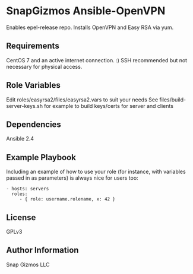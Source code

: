 SnapGizmos Ansible-OpenVPN
=========

Enables epel-release repo. Installs OpenVPN and Easy RSA via yum.

Requirements
------------

CentOS 7 and an active internet connection. :) SSH recommended but not necessary for physical access.

Role Variables
--------------

Edit roles/easyrsa2/files/easyrsa2.vars to suit your needs
See files/build-server-keys.sh for example to build keys/certs for server and clients


Dependencies
------------

Ansible 2.4

Example Playbook
----------------

Including an example of how to use your role (for instance, with variables passed in as parameters) is always nice for users too:

    - hosts: servers
      roles:
         - { role: username.rolename, x: 42 }

License
-------

GPLv3

Author Information
------------------

Snap Gizmos LLC
